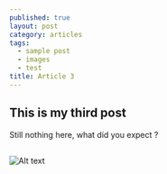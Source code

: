 ```yaml
---
published: true
layout: post
category: articles
tags: 
  - sample post
  - images
  - test
title: Article 3
---
```





## This is my third post


Still nothing here, what did you expect ?

##
![Alt text](http://a-z-animals.com/media/animals/images/470x370/baboon.jpg)
